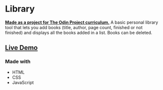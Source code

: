 # Library

[**Made as a project for The Odin Project curriculum.**](https://www.theodinproject.com/paths/full-stack-javascript/courses/javascript/lessons/library)
A basic personal library tool that lets you add books (title, author, page count, finished or not finished) and displays all the books added in a list. Books can be deleted.

## [Live Demo](https://atomicchocolate.github.io/library/)

### Made with
- HTML
- CSS
- JavaScript